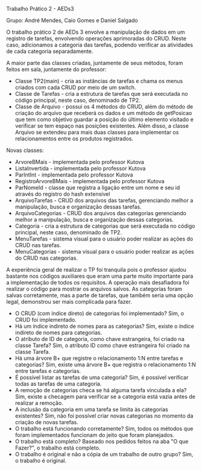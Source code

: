 Trabalho Prático 2 - AEDs3

Grupo: André Mendes, Caio Gomes e Daniel Salgado

O trabalho prático 2 de AEDs 3 envolve a manipulação de dados em um registro de tarefas, envolvendo operações aprimoradas do CRUD. Neste caso, adicionamos a categoria das tarefas, podendo verificar as atividades de cada categoria separadamente.

A maior parte das classes criadas, juntamente de seus métodos, foram feitos em sala, juntamente do professor:

- Classe TP2(main) - cria as instâncias de tarefas e chama os menus criados com cada CRUD por meio de um switch.
- Classe de Tarefas - cria a estrutura de tarefas que será executada no código principal, neste caso, denominado de TP2.
- Classe de Arquivo - possui os 4 métodos do CRUD, além do método de criação do arquivo que receberá os dados e um método de getPosicao que tem como objetivo guardar a posição do último elemento visitado e verificar se tem espaço nas posições existentes. Além disso, a classe Arquivo se extendeu para mais duas classes para implementar os relacionamentos entre os produtos registrados.

Novas classes:

- ArvoreBMais - implementada pelo professor Kutova
- ListaInvertida - implementada pelo professor Kutova
- ParIntInt - implementada pelo professor Kutova
- RegistroArvoreBMais - implementada pelo professor Kutova
- ParNomeId - classe que registra a ligação entre um nome e seu id através do registro do hash extensível
- ArquivoTarefas - CRUD dos arquivos das tarefas, gerenciando melhor a manipulação, busca e organização dessas tarefas. 
- ArquivoCategorias - CRUD dos arquivos das categorias gerenciando melhor a manipulação, busca e organização dessas categorias.
- Categoria - cria a estrutura de categorias que será executada no código principal, neste caso, denominado de TP2.
- MenuTarefas - sistema visual para o usuário poder realizar as ações do CRUD nas tarefas.
- MenuCategorias - sistema visual para o usuário poder realizar as ações do CRUD nas categorias.

A experiência geral de realizar o TP foi tranquila pois o professor ajudou bastante nos códigos auxiliares que eram uma parte muito importante para a implementação de todos os requisitos. A operação mais desafiadora foi realizar o código para mostrar os arquivos salvos. As categorias foram salvas corretamente, mas a parte de tarefas, que também seria uma opção legal, demonstrou ser mais complicada para fazer.
- O CRUD (com índice direto) de categorias foi implementado? Sim, o CRUD foi implementado.
- Há um índice indireto de nomes para as categorias? Sim, existe o índice indireto de nomes para categorias.
- O atributo de ID de categoria, como chave estrangeira, foi criado na classe Tarefa? Sim, o atributo ID como chave estrangeira foi criado na classe Tarefa.
- Há uma árvore B+ que registre o relacionamento 1:N entre tarefas e categorias? Sim, existe uma árvore B+ que registra o relacionamento 1:N entre tarefas e categorias.
- É possível listar as tarefas de uma categoria? Sim, é possível verificar todas as tarefas de uma categoria.
- A remoção de categorias checa se há alguma tarefa vinculada a ela? Sim, existe a checagem para verificar se a categoria está vazia antes de realizar a remoção.
- A inclusão da categoria em uma tarefa se limita às categorias existentes? Sim, não foi possível criar novas categorias no momento da criação de novas tarefas.
- O trabalho está funcionando corretamente? Sim, todos os métodos que foram implementados funcionam do jeito que foram planejados.
- O trabalho está completo? Baseado nos pedidos feitos na aba "O que Fazer?", o trabalho está completo.
- O trabalho é original e não a cópia de um trabalho de outro grupo? Sim, o trabalho é original.
